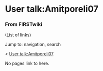 

# User talk:Amitporeli07

### From FIRSTwiki

(List of links)

Jump to: navigation, search

&lt; [User
talk:Amitporeli07](/index.php?title=User_talk:Amitporeli07&redirect=no "User
talk:Amitporeli07" )  

No pages link to here.

